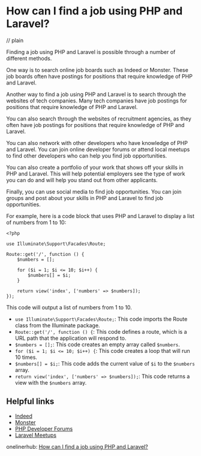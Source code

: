 # How can I find a job using PHP and Laravel?
// plain

Finding a job using PHP and Laravel is possible through a number of different methods.

One way is to search online job boards such as Indeed or Monster. These job boards often have postings for positions that require knowledge of PHP and Laravel.

Another way to find a job using PHP and Laravel is to search through the websites of tech companies. Many tech companies have job postings for positions that require knowledge of PHP and Laravel.

You can also search through the websites of recruitment agencies, as they often have job postings for positions that require knowledge of PHP and Laravel.

You can also network with other developers who have knowledge of PHP and Laravel. You can join online developer forums or attend local meetups to find other developers who can help you find job opportunities.

You can also create a portfolio of your work that shows off your skills in PHP and Laravel. This will help potential employers see the type of work you can do and will help you stand out from other applicants.

Finally, you can use social media to find job opportunities. You can join groups and post about your skills in PHP and Laravel to find job opportunities.

For example, here is a code block that uses PHP and Laravel to display a list of numbers from 1 to 10:

```
<?php

use Illuminate\Support\Facades\Route;

Route::get('/', function () {
    $numbers = [];

    for ($i = 1; $i <= 10; $i++) {
        $numbers[] = $i;
    }

    return view('index', ['numbers' => $numbers]);
});
```

This code will output a list of numbers from 1 to 10.

- `use Illuminate\Support\Facades\Route;`: This code imports the Route class from the Illuminate package.
- `Route::get('/', function () {`: This code defines a route, which is a URL path that the application will respond to.
- `$numbers = [];`: This code creates an empty array called `$numbers`.
- `for ($i = 1; $i <= 10; $i++) {`: This code creates a loop that will run 10 times.
- `$numbers[] = $i;`: This code adds the current value of `$i` to the `$numbers` array.
- `return view('index', ['numbers' => $numbers]);`: This code returns a view with the `$numbers` array.

## Helpful links
- [Indeed](https://www.indeed.com/)
- [Monster](https://www.monster.com/)
- [PHP Developer Forums](https://www.phpdeveloper.org/)
- [Laravel Meetups](https://laravel.com/meetups)

onelinerhub: [How can I find a job using PHP and Laravel?](https://onelinerhub.com/php-laravel/how-can-i-find-a-job-using-php-and-laravel)